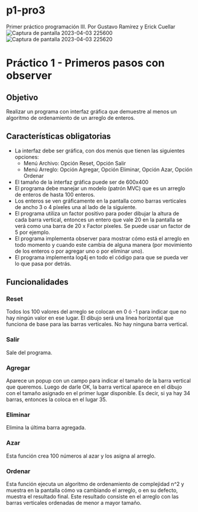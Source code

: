 # p1-pro3
Primer práctico programación III. Por Gustavo Ramírez y Erick Cuellar
![Captura de pantalla 2023-04-03 225600](https://user-images.githubusercontent.com/118782394/229675375-68810341-898b-41b8-8962-325f35835d1e.png)
![Captura de pantalla 2023-04-03 225620](https://user-images.githubusercontent.com/118782394/229675389-8474dc35-8968-40b4-8a01-032f6675507d.png)

# Práctico 1 - Primeros pasos con observer

## Objetivo
Realizar un programa con interfaz gráfica que demuestre al menos un algoritmo
de ordenamiento de un arreglo de enteros.

## Características obligatorias

* La interfaz debe ser gráfica, con dos menús que tienen las siguientes opciones:
	* Menú Archivo: Opción Reset, Opción Salir
	* Menú Arreglo: Opción Agregar, Opción Eliminar, Opción Azar, Opción Ordenar
* El tamaño de la interfaz gráfica puede ser de 600x400
* El programa debe manejar un modelo (patrón MVC) que es un arreglo de enteros de
  hasta 100 enteros.
* Los enteros se ven gráficamente en la pantalla como barras verticales de ancho 3 o 4 píxeles
una al lado de la siguiente.
* El programa utiliza un factor positivo para poder dibujar la altura de cada barra vertical,
entonces un entero que vale 20 en la pantalla se verá como una barra de 20 x Factor píxeles. Se
puede usar un factor de 5 por ejemplo.
* El programa implementa observer para mostrar cómo está el arreglo en todo momento y
cuando este cambia de alguna manera (por movimiento de los enteros o por agregar uno o por
eliminar uno).
* El programa implementa log4j en todo el código para que se pueda ver lo que pasa por
detrás.

## Funcionalidades

### Reset
Todos los 100 valores del arreglo se colocan en 0 ó -1 para indicar que no hay ningún
valor en ese lugar. El dibujo será una linea horizontal que funciona de base para las
barras verticales. No hay ninguna barra vertical.

### Salir
Sale del programa.

### Agregar
Aparece un popup con un campo para indicar el tamaño de la barra vertical que queremos.
Luego de darle OK, la barra vertical aparece en el dibujo con el tamaño asignado en el 
primer lugar disponible. Es decir, si ya hay 34 barras, entonces la coloca en el lugar 35.

### Eliminar
Elimina la última barra agregada.

### Azar
Esta función crea 100 números al azar y los asigna al arreglo.

### Ordenar
Esta función ejecuta un algoritmo de ordenamiento de complejidad n^2 y muestra en la 
pantalla cómo va cambiando el arreglo, o en su defecto, muestra el resultado final.
Este resultado consiste en el arreglo con las barras verticales ordenadas de menor 
a mayor tamaño.
